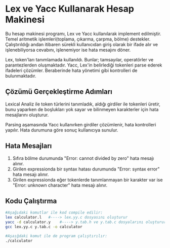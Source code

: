 # Lex ve Yacc Kullanarak Hesap Makinesi

Bu hesap makinesi programı, Lex ve Yacc kullanılarak implement edilmiştir. Temel aritmetik işlemleri(toplama, çıkarma, çarpma, bölme) destekler. Çalıştırıldığı andan itibaren sürekli kullanıcıdan giriş olarak bir ifade alır ve işlenebiliyorsa cevabını, işlenemiyor ise hata mesajını döner.

Lex, token'ları tanımlamada kullanıldı.  Bunlar; tamsayılar, operatörler ve parantezlerden oluşmaktadır.
Yacc, Lex'in belirlediği tokenleri parse ederek ifadeleri çözümler. Beraberinde hata yönetimi gibi kontrolleri de bulunmaktadır.

## Çözümü Gerçekleştirme Adımları

Lexical Analiz ile token türlerini tanımladık, aldığı girdiler ile tokenleri üretir, bunu yaparken de boşlukları yok sayar ve bilinmeyen karakterler için hata mesajlarını oluşturur.

Parsing aşamasında Yacc kullanırken girdiler çözümlenir, hata kontrolleri yapılır. Hata durumuna göre sonuç kullanıcıya sunulur.

## Hata Mesajları

1. Sıfıra bölme durumunda "Error: cannot divided by zero" hata mesajı alınır.
2. Girilen expressionda bir syntax hatası durumunda "Error: syntax error" hata mesajı alınır. 
3. Girilen expressionda eğer tokenlerde tanımlanmayan bir karakter var ise "Error: unknown character" hata mesajı alınır.

## Kodu Çalıştırma

```bash
#Aşağıdaki komutlar ile kod compile edilir:
lex calculator.l   #----> lex.yy.c dosyasını oluşturur
yacc -d calculator.y    #----> y.tab.h ve y.tab.c dosyalarını oluşturur
gcc lex.yy.c y.tab.c -o calculator

#Aşaığdaki komut ile de program çalıştırılır:
./calculator
```
